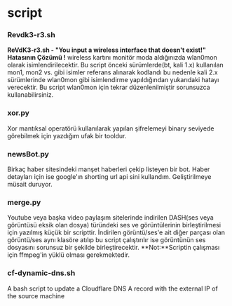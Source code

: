 # script 

### Revdk3-r3.sh
**ReVdK3-r3.sh - "You input a wireless interface that doesn't exist!"  Hatasının Çözümü !**
wireless kartını monitör moda aldığınızda wlan0mon olarak isimlendirilecektir. Bu script önceki sürümlerde(bt, kali 1.x) kullanılan mon1, mon2 vs. gibi isimler referans alınarak kodlandı bu nedenle kali 2.x sürümlerinde wlan0mon gibi isimlendirme yapıldığından yukarıdaki hatayı verecektir.
Bu script wlan0mon için tekrar düzenlenilmiştir sorunsuzca kullanabilirsiniz.  

### xor.py
Xor mantıksal operatörü kullanılarak yapılan şifrelemeyi binary seviyede görebilmek için yazdığım ufak bir tooldur.  

### newsBot.py
Birkaç haber sitesindeki manşet haberleri çekip listeyen bir bot. Haber detayları için ise google'ın shorting url api sini kullandım. Geliştirilmeye müsait duruyor.


### merge.py
Youtube veya başka video paylaşım sitelerinde indirilen DASH(ses veya görüntüsü eksik olan dosya) türündeki ses ve görüntülerinin birleştirilmesi için yazılmış küçük bir scripttir. İndirilen görüntü/ses'e ait diğer parçası olan görüntü/ses aynı klasöre atılıp bu script çalıştırılır ise görüntünün ses dosyasını sorunsuz bir şekilde birleştirecektir.
**Not:**Scriptin çalışması için ffmpeg'in yüklü olması gerekmektedir.

### cf-dynamic-dns.sh
A bash script to update a Cloudflare DNS A record with the external IP of the source machine
